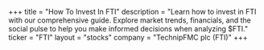 +++
title = "How To Invest In FTI"
description = "Learn how to invest in FTI with our comprehensive guide. Explore market trends, financials, and the social pulse to help you make informed decisions when analyzing $FTI."
ticker = "FTI"
layout = "stocks"
company = "TechnipFMC plc (FTI)"
+++

